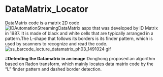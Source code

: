 # DataMatrix_Locator 
DataMatrix code is a matrix 2D code ![IDAutomationStreamingDataMatrix aspx](https://user-images.githubusercontent.com/45886202/137497976-29464e35-c7fc-47a3-b9c5-12f9aa1ecc9f.gif)
 that was developed by ID Matrix in 1987. It is made of black and white cells that are typically arranged in a pattern.The L-shape that follows its borders is its finder pattern, which is used by scanners to recognize and read the code.
![ss_barcode_lecture_datamatrix_ph03_1491024 gif](https://user-images.githubusercontent.com/45886202/137495448-cbc5ef68-966e-4ece-92bd-c6a0f21a89e3.jpeg)

#**Detecting the Datamatrix in an image**
Donghong proposed an algorithm based on Radon transform, which mainly locates data matrix code by the “L” finder pattern and dashed border detection. 
